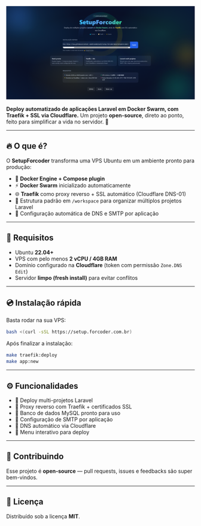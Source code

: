<a href="https://setup.forcoder.com.br">
<img src="assets/banners/banner1.png" alt="Licença MIT" width="1440">
</a>

**Deploy automatizado de aplicações Laravel em Docker Swarm, com Traefik + SSL via Cloudflare.**
Um projeto **open-source**, direto ao ponto, feito para simplificar a vida no servidor. 🚀

---

## 🔥 O que é?

O **SetupForcoder** transforma uma VPS Ubuntu em um ambiente pronto para produção:

* 🐳 **Docker Engine + Compose plugin**
* ⚡ **Docker Swarm** inicializado automaticamente
* 🌐 **Traefik** como proxy reverso + SSL automático (Cloudflare DNS-01)
* 📂 Estrutura padrão em `/workspace` para organizar múltiplos projetos Laravel
* 📡 Configuração automática de DNS e SMTP por aplicação

---

## 📌 Requisitos

* Ubuntu **22.04+**
* VPS com pelo menos **2 vCPU / 4GB RAM**
* Domínio configurado na **Cloudflare** (token com permissão `Zone.DNS Edit`)
* Servidor **limpo (fresh install)** para evitar conflitos

---

## 💿 Instalação rápida

Basta rodar na sua VPS:

```bash
bash <(curl -sSL https://setup.forcoder.com.br)
```

Após finalizar a instalação:

```bash
make traefik:deploy
make app:new
```

---

## ⚙️ Funcionalidades

* 🔸 Deploy multi-projetos Laravel
* 🔸 Proxy reverso com Traefik + certificados SSL
* 🔸 Banco de dados MySQL pronto para uso
* 🔸 Configuração de SMTP por aplicação
* 🔸 DNS automático via Cloudflare
* 🔸 Menu interativo para deploy

---

## 🤝 Contribuindo

Esse projeto é **open-source** — pull requests, issues e feedbacks são super bem-vindos.

---

## 📜 Licença

Distribuído sob a licença **MIT**.

